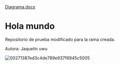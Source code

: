 [Diagrama.docx](https://github.com/JaquelinEstrada6/Hola-mundo/files/7348761/Diagrama.docx)
# Hola mundo
Repositorio de prueba modificado para la rama creada.

Autora: Jaquelin uwu


![00271387ed3c4de789e937f6945c5005](https://user-images.githubusercontent.com/92414339/137377798-64a9c494-8f2b-4a81-a845-f8e795ba37f4.jpg)


